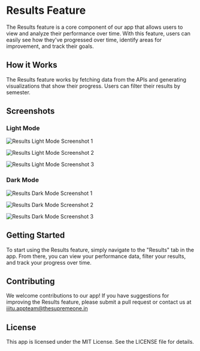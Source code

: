 # Results Feature

The Results feature is a core component of our app that allows users to view and analyze their performance over time. With this feature, users can easily see how they've progressed over time, identify areas for improvement, and track their goals.

## How it Works

The Results feature works by fetching data from the APIs and generating visualizations that show their progress. Users can filter their results by semester.

## Screenshots

### Light Mode

![Results Light Mode Screenshot 1](assets/results_l1.jpg)

![Results Light Mode Screenshot 2](assets/results_l2.jpg)

![Results Light Mode Screenshot 3](assets/results_l3.jpg)

### Dark Mode

![Results Dark Mode Screenshot 1](assets/results_d1.jpg)

![Results Dark Mode Screenshot 2](assets/results_d2.jpg)

![Results Dark Mode Screenshot 3](assets/results_d3.jpg)

## Getting Started

To start using the Results feature, simply navigate to the "Results" tab in the app. From there, you can view your performance data, filter your results, and track your progress over time.

## Contributing

We welcome contributions to our app! If you have suggestions for improving the Results feature, please submit a pull request or contact us at iiitu.appteam@thesupremeone.in

## License

This app is licensed under the MIT License. See the LICENSE file for details.
